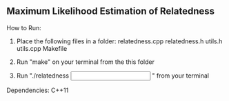 Maximum Likelihood Estimation of Relatedness
--------------------------------------------

How to Run:

1. Place the following files in a folder:
	relatedness.cpp relatedness.h utils.h utils.cpp	Makefile

2. Run "make" on your terminal from the this folder

3. Run "./relatedness <input vcf file path> <output file path>" from your terminal
	

Dependencies:
C++11
